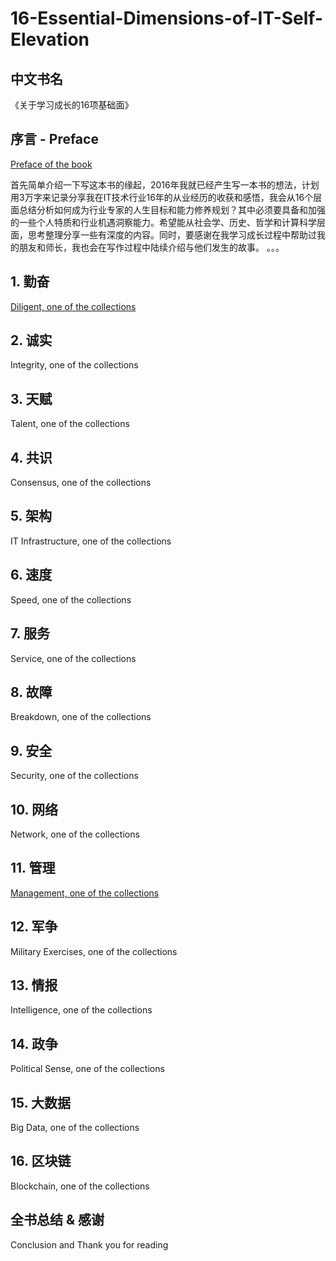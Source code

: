 # 16-Essential-Dimensions-of-IT-Self-Elevation

## 中文书名
《关于学习成长的16项基础面》

## 序言 - Preface

[Preface of the book](https://github.com/tonycai/16-Essential-Dimensions-of-IT-Self-Elevation/wiki/Preface-of-the-book)

首先简单介绍一下写这本书的缘起，2016年我就已经产生写一本书的想法，计划用3万字来记录分享我在IT技术行业16年的从业经历的收获和感悟，我会从16个层面总结分析如何成为行业专家的人生目标和能力修养规划？其中必须要具备和加强的一些个人特质和行业机遇洞察能力。希望能从社会学、历史、哲学和计算科学层面，思考整理分享一些有深度的内容。同时，要感谢在我学习成长过程中帮助过我的朋友和师长，我也会在写作过程中陆续介绍与他们发生的故事。
。。。


## 1. 勤奋
[Diligent, one of the collections](https://github.com/tonycai/16-Essential-Dimensions-of-IT-Self-Elevation/wiki/Diligent-one-of-the-collections)

## 2. 诚实
Integrity, one of the collections

## 3. 天赋
Talent, one of the collections

## 4. 共识
Consensus, one of the collections

## 5. 架构
IT Infrastructure, one of the collections

## 6. 速度
Speed, one of the collections

## 7. 服务
Service, one of the collections

## 8. 故障
Breakdown, one of the collections

## 9. 安全
Security, one of the collections

## 10. 网络
Network, one of the collections

## 11. 管理
[Management, one of the collections](https://github.com/tonycai/16-Essential-Dimensions-of-IT-Self-Elevation/wiki/Management-one-of-the-collections)

## 12. 军争
Military Exercises, one of the collections

## 13. 情报
Intelligence, one of the collections

## 14. 政争
Political Sense, one of the collections

## 15. 大数据
Big Data, one of the collections

## 16. 区块链
Blockchain, one of the collections


## 全书总结 & 感谢
Conclusion and Thank you for reading
